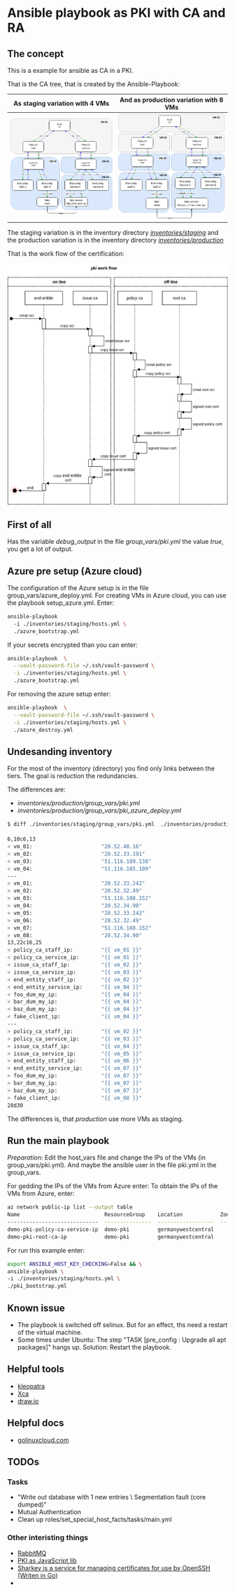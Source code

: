 Ansible playbook as PKI with CA and RA
======================================

The concept
-----------

This is a example for ansible as CA in a PKI.

That is the CA tree, that is created by the Ansible-Playbook:

| As staging variation with 4 VMs | And as production variation with 8 VMs |
|---------------------------------|--------------------------------------|
| ![docs/pki-tree.png](docs/pki-tree.png) | ![docs/pki-tree-prod.png](docs/pki-tree-prod.png)   |

The staging variation is in the inventory directory [*inventories/staging*](inventories/staging) and
the production variation is in the inventory directory [*inventories/production*](inventories/production)

That is the work flow of the certification:

![docs/pki-tree.png](docs/pki-flow.png)


First of all
------------

Has the variable *debug_output* in the file *group_vars/pki.yml* the value *true*, you get a lot of output.

Azure pre setup (Azure cloud)
-----------------------------

The configuration of the Azure setup is in the file group_vars/azure_deploy.yml.
For creating VMs in Azure cloud, you can use the playbook setup_azure.yml. Enter:

```bash
ansible-playbook
  -i ./inventories/staging/hosts.yml \
  ./azure_bootstrap.yml
```

If your secrets encrypted than you can enter:

```bash
ansible-playbook  \
  --vault-password-file ~/.ssh/vault-password \
  -i ./inventories/staging/hosts.yml \
  ./azure_bootstrap.yml
```


For removing the azure setup enter:

```bash
ansible-playbook  \
  --vault-password-file ~/.ssh/vault-password \
  -i ./inventories/staging/hosts.yml \
  ./azure_destroy.yml
```

Undesanding inventory
---------------------

For the most of the inventory (directory) you find  only links between the
tiers. The goal is reduction the redundancies.

The differences are:

- *inventories/production/group_vars/pki.yml*
- *inventories/production/group_vars/pki_azure_deploy.yml*

```bash
$ diff ./inventories/staging/group_vars/pki.yml  ./inventories/production/group_vars/pki.yml

6,10c6,13
< vm_01:                      "20.52.48.16"
< vm_02:                      "20.52.33.191"
< vm_03:                      "51.116.189.138"
< vm_04:                      "51.116.185.109"
---
> vm_01:                      "20.52.33.242"
> vm_02:                      "20.52.32.49"
> vm_03:                      "51.116.188.152"
> vm_04:                      "20.52.34.90"
> vm_05:                      "20.52.33.242"
> vm_06:                      "20.52.32.49"
> vm_07:                      "51.116.188.152"
> vm_08:                      "20.52.34.90"
13,22c16,25
< policy_ca_staff_ip:         "{{ vm_01 }}"
< policy_ca_service_ip:       "{{ vm_01 }}"
< issue_ca_staff_ip:          "{{ vm_02 }}"
< issue_ca_service_ip:        "{{ vm_03 }}"
< end_entity_staff_ip:        "{{ vm_02 }}"
< end_entity_service_ip:      "{{ vm_04 }}"
< foo_dum_my_ip:              "{{ vm_04 }}"
< bar_dum_my_ip:              "{{ vm_04 }}"
< baz_dum_my_ip:              "{{ vm_04 }}"
< fake_client_ip:             "{{ vm_04 }}"
---
> policy_ca_staff_ip:         "{{ vm_02 }}"
> policy_ca_service_ip:       "{{ vm_03 }}"
> issue_ca_staff_ip:          "{{ vm_04 }}"
> issue_ca_service_ip:        "{{ vm_05 }}"
> end_entity_staff_ip:        "{{ vm_06 }}"
> end_entity_service_ip:      "{{ vm_07 }}"
> foo_dum_my_ip:              "{{ vm_07 }}"
> bar_dum_my_ip:              "{{ vm_07 }}"
> baz_dum_my_ip:              "{{ vm_07 }}"
> fake_client_ip:             "{{ vm_08 }}"
28d30
```

The differences is, that *production* use more VMs as staging.

Run the main playbook
---------------------

*Preparation:* Edit the host_vars file and change the IPs of the
VMs (in group_vars/pki.yml). And maybe the ansible user in the file pki.yml in
the group_vars.

For gedding the IPs of the VMs from Azure enter:
To obtain the IPs of the VMs from Azure, enter:

```bash
az network public-ip list --output table
Name                           ResourceGroup    Location            Zones    Address         AddressVersion    AllocationMethod    IdleTimeoutInMinutes    ProvisioningState
-----------------------------  ---------------  ------------------  -------  --------------  ----------------  ------------------  ----------------------  -------------------
demo-pki-policy-ca-service-ip  demo-pki         germanywestcentral           20.52.35.205    IPv4              Dynamic             30                      Succeeded
demo-pki-root-ca-ip            demo-pki         germanywestcentral           51.116.185.237  IPv4              Dynamic             30                      Succeeded
```


For run this example enter:

```bash
export ANSIBLE_HOST_KEY_CHECKING=False && \
ansible-playbook \
-i ./inventories/staging/hosts.yml \
./pki_bootstrap.yml
```


Known issue
-----------

- The playbook is switched off selinux. But for an effect,  ths need a restart
of the virtual machine.
- Some times under Ubuntu: The step "TASK [pre_config : Upgrade all apt packages]" hangs up. Solution: Restart the playbook.


Helpful tools
-------------

* [kleopatra](https://docs.kde.org/stable5/en/pim/kleopatra//)
* [Xca](https://hohnstaedt.de/xca/)
* [draw.io](https://www.draw.io/)

Helpful docs
------------

* [golinuxcloud.com](https://www.golinuxcloud.com/openssl-create-certificate-chain-linux/)

TODOs
-----

### Tasks

- "Write out database with 1 new entries \ Segmentation fault (core dumped)"
- Mutual Authentication
- Clean up roles/set_special_host_facts/tasks/main.yml

### Other interisting things

- [RabbitMQ](https://de.wikipedia.org/wiki/RabbitMQ)
- [PKI as JavaScript lib](https://github.com/PeculiarVentures/PKI.js)
- [Sharkey is a service for managing certificates for use by OpenSSH (Writen in Go)](https://github.com/square/sharkey)
-